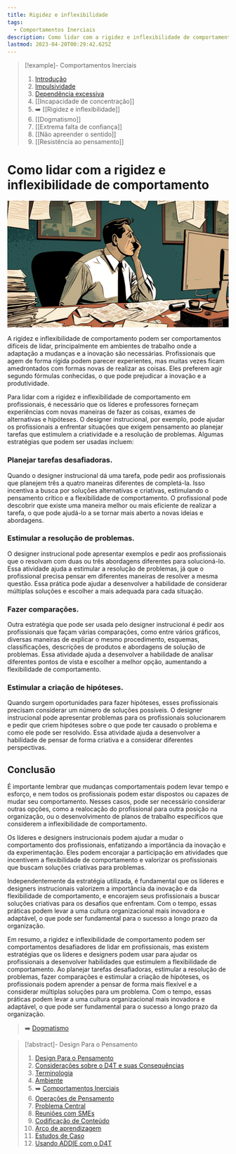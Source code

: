 ```yaml
---
title: Rigidez e inflexibilidade
tags:
  - Comportamentos Inerciais
description: Como lidar com a rigidez e inflexibilidade de comportamento no design instrucional
lastmod: 2023-04-20T00:29:42.625Z
---
```


>[!example]- Comportamentos Inerciais
>
>1. [Introdução](Comportamentos%20Inerciais.md)
>2. [Impulsividade](Impulsividade.md)
>3. [Dependência excessiva](Dependência%20excessiva.md)
>4. [[Incapacidade de concentração]]
>5. ➡️ [[Rigidez e inflexibilidade]]
>6. [[Dogmatismo]]
>7. [[Extrema falta de confiança]]
>8. [[Não apreender o sentido]]
>9. [[Resistência ao pensamento]]

# Como lidar com a rigidez e inflexibilidade de comportamento

![](../../_uploads/d4t-assets/images/inertial-behaviors-rigidy-inflexibility.jpg)

A rigidez e inflexibilidade de comportamento podem ser comportamentos difíceis de lidar, principalmente em ambientes de trabalho onde a adaptação a mudanças e a inovação são necessárias. Profissionais que agem de forma rígida podem parecer experientes, mas muitas vezes ficam amedrontados com formas novas de realizar as coisas. Eles preferem agir segundo fórmulas conhecidas, o que pode prejudicar a inovação e a produtividade.

Para lidar com a rigidez e inflexibilidade de comportamento em profissionais, é necessário que os líderes e professores forneçam experiências com novas maneiras de fazer as coisas, exames de alternativas e hipóteses. O designer instrucional, por exemplo, pode ajudar os profissionais a enfrentar situações que exigem pensamento ao planejar tarefas que estimulem a criatividade e a resolução de problemas. Algumas estratégias que podem ser usadas incluem:

### Planejar tarefas desafiadoras.

Quando o designer instrucional dá uma tarefa, pode pedir aos profissionais que planejem três a quatro maneiras diferentes de completá-la. Isso incentiva a busca por soluções alternativas e criativas, estimulando o pensamento crítico e a flexibilidade de comportamento. O profissional pode descobrir que existe uma maneira melhor ou mais eficiente de realizar a tarefa, o que pode ajudá-lo a se tornar mais aberto a novas ideias e abordagens.

### Estimular a resolução de problemas.

O designer instrucional pode apresentar exemplos e pedir aos profissionais que o resolvam com duas ou três abordagens diferentes para solucioná-lo. Essa atividade ajuda a estimular a resolução de problemas, já que o profissional precisa pensar em diferentes maneiras de resolver a mesma questão. Essa prática pode ajudar a desenvolver a habilidade de considerar múltiplas soluções e escolher a mais adequada para cada situação.

### Fazer comparações.

Outra estratégia que pode ser usada pelo designer instrucional é pedir aos profissionais que façam várias comparações, como entre vários gráficos, diversas maneiras de explicar o mesmo procedimento, esquemas, classificações, descrições de produtos e abordagens de solução de problemas. Essa atividade ajuda a desenvolver a habilidade de analisar diferentes pontos de vista e escolher a melhor opção, aumentando a flexibilidade de comportamento.

### Estimular a criação de hipóteses.

Quando surgem oportunidades para fazer hipóteses, esses profissionais precisam considerar um número de soluções possíveis. O designer instrucional pode apresentar problemas para os profissionais solucionarem e pedir que criem hipóteses sobre o que pode ter causado o problema e como ele pode ser resolvido. Essa atividade ajuda a desenvolver a habilidade de pensar de forma criativa e a considerar diferentes perspectivas.

## Conclusão

É importante lembrar que mudanças comportamentais podem levar tempo e esforço, e nem todos os profissionais podem estar dispostos ou capazes de mudar seu comportamento. Nesses casos, pode ser necessário considerar outras opções, como a realocação do profissional para outra posição na organização, ou o desenvolvimento de planos de trabalho específicos que considerem a inflexibilidade de comportamento.

Os líderes e designers instrucionais podem ajudar a mudar o comportamento dos profissionais, enfatizando a importância da inovação e da experimentação. Eles podem encorajar a participação em atividades que incentivem a flexibilidade de comportamento e valorizar os profissionais que buscam soluções criativas para problemas.

Independentemente da estratégia utilizada, é fundamental que os líderes e designers instrucionais valorizem a importância da inovação e da flexibilidade de comportamento, e encorajem seus profissionais a buscar soluções criativas para os desafios que enfrentam. Com o tempo, essas práticas podem levar a uma cultura organizacional mais inovadora e adaptável, o que pode ser fundamental para o sucesso a longo prazo da organização.

Em resumo, a rigidez e inflexibilidade de comportamento podem ser comportamentos desafiadores de lidar em profissionais, mas existem estratégias que os líderes e designers podem usar para ajudar os profissionais a desenvolver habilidades que estimulem a flexibilidade de comportamento. Ao planejar tarefas desafiadoras, estimular a resolução de problemas, fazer comparações e estimular a criação de hipóteses, os profissionais podem aprender a pensar de forma mais flexível e a considerar múltiplas soluções para um problema. Com o tempo, essas práticas podem levar a uma cultura organizacional mais inovadora e adaptável, o que pode ser fundamental para o sucesso a longo prazo da organização.

> ➡️ [Dogmatismo](Dogmatismo.md)

>[!abstract]- Design Para o Pensamento
>
>1. [Design Para o Pensamento](../Design%20Para%20o%20Pensamento.md)
>2. [Considerações sobre o D4T e suas Consequências](../Considerações%20sobre%20o%20D4T%20e%20suas%20Consequências.md)
>3. [Terminologia](../Terminologia.md)
>4. [Ambiente](../Dia%20a%20dia%20do%20Designer%20Instrucional/Ambiente.md)
>5. ➡️ [Comportamentos Inerciais](Comportamentos%20Inerciais.md)
>6. [Operações de Pensamento](../../../Operações%20de%20Pensamento/Operações%20de%20Pensamento.md)
>5. [Problema Central](../Dia%20a%20dia%20do%20Designer%20Instrucional/Problema%20Central.md)
>6. [Reuniões com SMEs](../Dia%20a%20dia%20do%20Designer%20Instrucional/Reuniões%20com%20SMEs.md)
>7. [Codificação de Conteúdo](../Dia%20a%20dia%20do%20Designer%20Instrucional/Codificação%20de%20Conteúdo.md)
>8. [Arco de aprendizagem](../Dia%20a%20dia%20do%20Designer%20Instrucional/Arco%20de%20aprendizagem.md)
>9. [Estudos de Caso](../../../Estudos%20de%20caso/Estudos%20de%20Caso.md)
>10. [Usando ADDIE com o D4T](../Dia%20a%20dia%20do%20Designer%20Instrucional/Usando%20ADDIE%20com%20o%20D4T.md)